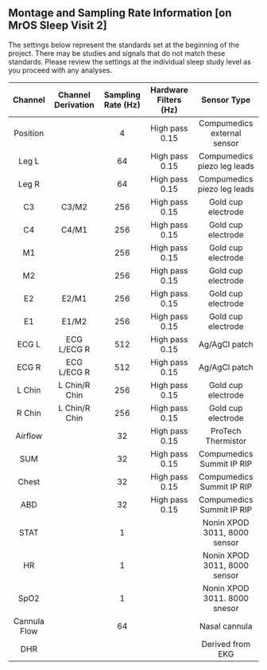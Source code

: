 ## Montage and Sampling Rate Information [on MrOS Sleep Visit 2]

The settings below represent the standards set at the beginning of the project. There may be studies and signals that do not match these standards. Please review the settings at the individual sleep study level as you proceed with any analyses.

|   Channel    |   Channel Derivation  |  Sampling Rate (Hz)  |  Hardware Filters (Hz)  |         Sensor Type          |
|:------------:|:---------------------:|:--------------------:|:-----------------------:|:----------------------------:|
| Position     |                       |    4                 |  High pass 0.15         | Compumedics external sensor  |
| Leg L        |                       |   64                 |  High pass 0.15         | Compumedics piezo leg leads  |
| Leg R        |                       |   64                 |  High pass 0.15         | Compumedics piezo leg leads  |
| C3           | C3/M2                 |  256                 |  High pass 0.15         | Gold cup electrode           |
| C4           | C4/M1                 |  256                 |  High pass 0.15         | Gold cup electrode           |
| M1           |                       |  256                 |  High pass 0.15         | Gold cup electrode           |
| M2           |                       |  256                 |  High pass 0.15         | Gold cup electrode           |
| E2           | E2/M1                 |  256                 |  High pass 0.15         | Gold cup electrode           |
| E1           | E1/M2                 |  256                 |  High pass 0.15         | Gold cup electrode           |
| ECG L        | ECG L/ECG R           |  512                 |  High pass 0.15         | Ag/AgCl patch                |
| ECG R        | ECG L/ECG R           |  512                 |  High pass 0.15         | Ag/AgCl patch                |
| L Chin       | L Chin/R Chin         |  256                 |  High pass 0.15         | Gold cup electrode           |
| R Chin       | L Chin/R Chin         |  256                 |  High pass 0.15         | Gold cup electrode           |
| Airflow      |                       |   32                 |  High pass 0.15         | ProTech Thermistor           |
| SUM          |                       |   32                 |  High pass 0.15         | Compumedics Summit IP RIP    |
| Chest        |                       |   32                 |  High pass 0.15         | Compumedics Summit IP RIP    |
| ABD          |                       |   32                 |  High pass 0.15         | Compumedics Summit IP RIP    |
| STAT         |                       |    1                 |                         | Nonin XPOD 3011, 8000 sensor |
| HR           |                       |    1                 |                         | Nonin XPOD 3011, 8000 sensor |
| SpO2         |                       |    1                 |                         | Nonin XPOD 3011. 8000 snesor |
| Cannula Flow |                       |   64                 |                         | Nasal cannula                |
| DHR          |                       |                      |                         | Derived from EKG             |
